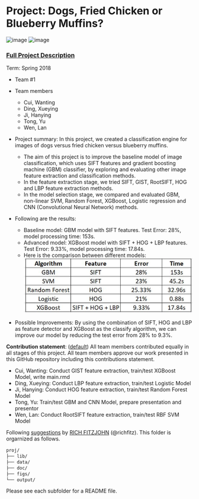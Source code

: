 # Project: Dogs, Fried Chicken or Blueberry Muffins?
![image](figs/chicken.jpg)
![image](figs/muffin.jpg)

### [Full Project Description](doc/project3_desc.md)

Term: Spring 2018

+ Team #1
+ Team members
	+ Cui, Wanting
	+ Ding, Xueying
	+ Ji, Hanying
	+ Tong, Yu
	+ Wen, Lan

+ Project summary: In this project, we created a classification engine for images of dogs versus fried chicken versus blueberry muffins. 
	+ The aim of this project is to improve the baseline model of image classification, which uses SIFT features and gradient boosting machine (GBM) classifier, by exploring and evaluating other image feature extraction and classification methods.
	+ In the feature extraction stage, we tried SIFT, GIST, RootSIFT, HOG and LBP feature extraction methods.
	+ In the model selection stage, we compared and evaluated GBM, non-linear SVM, Random Forest, XGBoost, Logistic regression and CNN (Convolutional Neural Network) methods.

+ Following are the results:
	+ Baseline model: GBM model with SIFT features. Test Error: 28%, model processing time: 153s.
	+ Advanced model: XGBoost model with SIFT + HOG + LBP features. Test Error: 9.33%, model processing time: 17.84s.
	+ Here is the comparison between different models: 
	![image](figs/Compare.JPG)

+ Possible Improvements: 
  By using the combination of SIFT, HOG and LBP as feature detector and XGBoost as the classify algorithm, we can improve our model by reducing the test error from 28% to 9.3%.

**Contribution statement**: ([default](doc/a_note_on_contributions.md)) All team members contributed equally in all stages of this project. All team members approve our work presented in this GitHub repository including this contributions statement.
+ Cui, Wanting: Conduct GIST feature extraction, train/test XGBoost Model, write main.rmd
+ Ding, Xueying: Conduct LBP feature extraction, train/test Logistic Model
+ Ji, Hanying: Conduct HOG feature extraction, train/test Random Forest Model
+ Tong, Yu: Train/test GBM and CNN Model, prepare presentation and presentor
+ Wen, Lan: Conduct RootSIFT feature extraction, train/test RBF SVM Model

Following [suggestions](http://nicercode.github.io/blog/2013-04-05-projects/) by [RICH FITZJOHN](http://nicercode.github.io/about/#Team) (@richfitz). This folder is orgarnized as follows.

```
proj/
├── lib/
├── data/
├── doc/
├── figs/
└── output/
```

Please see each subfolder for a README file.

